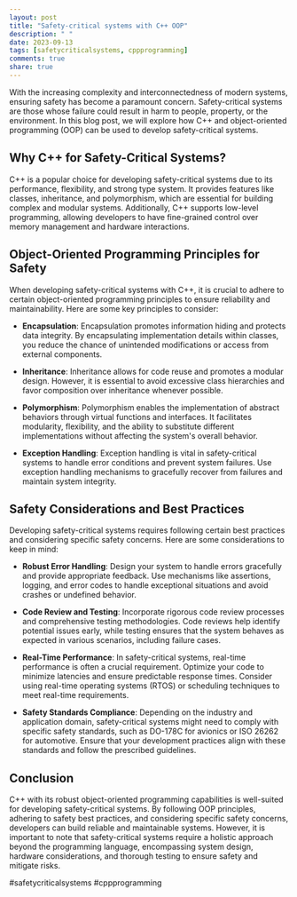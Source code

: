 ```yaml
---
layout: post
title: "Safety-critical systems with C++ OOP"
description: " "
date: 2023-09-13
tags: [safetycriticalsystems, cppprogramming]
comments: true
share: true
---
```


With the increasing complexity and interconnectedness of modern systems, ensuring safety has become a paramount concern. Safety-critical systems are those whose failure could result in harm to people, property, or the environment. In this blog post, we will explore how C++ and object-oriented programming (OOP) can be used to develop safety-critical systems.

## Why C++ for Safety-Critical Systems?

C++ is a popular choice for developing safety-critical systems due to its performance, flexibility, and strong type system. It provides features like classes, inheritance, and polymorphism, which are essential for building complex and modular systems. Additionally, C++ supports low-level programming, allowing developers to have fine-grained control over memory management and hardware interactions.

## Object-Oriented Programming Principles for Safety

When developing safety-critical systems with C++, it is crucial to adhere to certain object-oriented programming principles to ensure reliability and maintainability. Here are some key principles to consider:

- **Encapsulation**: Encapsulation promotes information hiding and protects data integrity. By encapsulating implementation details within classes, you reduce the chance of unintended modifications or access from external components.

- **Inheritance**: Inheritance allows for code reuse and promotes a modular design. However, it is essential to avoid excessive class hierarchies and favor composition over inheritance whenever possible.

- **Polymorphism**: Polymorphism enables the implementation of abstract behaviors through virtual functions and interfaces. It facilitates modularity, flexibility, and the ability to substitute different implementations without affecting the system's overall behavior.

- **Exception Handling**: Exception handling is vital in safety-critical systems to handle error conditions and prevent system failures. Use exception handling mechanisms to gracefully recover from failures and maintain system integrity.

## Safety Considerations and Best Practices

Developing safety-critical systems requires following certain best practices and considering specific safety concerns. Here are some considerations to keep in mind:

- **Robust Error Handling**: Design your system to handle errors gracefully and provide appropriate feedback. Use mechanisms like assertions, logging, and error codes to handle exceptional situations and avoid crashes or undefined behavior.

- **Code Review and Testing**: Incorporate rigorous code review processes and comprehensive testing methodologies. Code reviews help identify potential issues early, while testing ensures that the system behaves as expected in various scenarios, including failure cases.

- **Real-Time Performance**: In safety-critical systems, real-time performance is often a crucial requirement. Optimize your code to minimize latencies and ensure predictable response times. Consider using real-time operating systems (RTOS) or scheduling techniques to meet real-time requirements.

- **Safety Standards Compliance**: Depending on the industry and application domain, safety-critical systems might need to comply with specific safety standards, such as DO-178C for avionics or ISO 26262 for automotive. Ensure that your development practices align with these standards and follow the prescribed guidelines.

## Conclusion

C++ with its robust object-oriented programming capabilities is well-suited for developing safety-critical systems. By following OOP principles, adhering to safety best practices, and considering specific safety concerns, developers can build reliable and maintainable systems. However, it is important to note that safety-critical systems require a holistic approach beyond the programming language, encompassing system design, hardware considerations, and thorough testing to ensure safety and mitigate risks.

#safetycriticalsystems #cppprogramming
